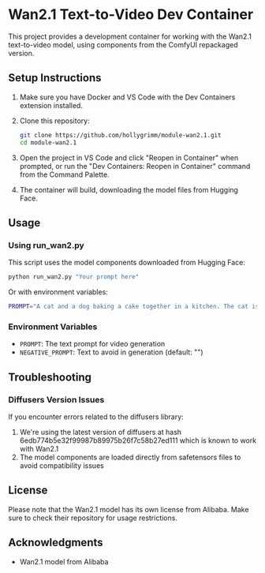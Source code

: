 # Wan2.1 Text-to-Video Dev Container

This project provides a development container for working with the Wan2.1 text-to-video model, using components from the ComfyUI repackaged version.

## Setup Instructions

1. Make sure you have Docker and VS Code with the Dev Containers extension installed.

2. Clone this repository:
   ```bash
   git clone https://github.com/hollygrimm/module-wan2.1.git
   cd module-wan2.1
   ```

3. Open the project in VS Code and click "Reopen in Container" when prompted, or run the "Dev Containers: Reopen in Container" command from the Command Palette.

4. The container will build, downloading the model files from Hugging Face.

## Usage

### Using run_wan2.py

This script uses the model components downloaded from Hugging Face:

```bash
python run_wan2.py "Your prompt here"
```

Or with environment variables:

```bash
PROMPT="A cat and a dog baking a cake together in a kitchen. The cat is carefully measuring flour, while the dog is stirring the batter with a wooden spoon. The kitchen is cozy, with sunlight streaming through the window." python run_wan2.py
```

### Environment Variables

- `PROMPT`: The text prompt for video generation
- `NEGATIVE_PROMPT`: Text to avoid in generation (default: "")

## Troubleshooting

### Diffusers Version Issues

If you encounter errors related to the diffusers library:

1. We're using the latest version of diffusers at hash 6edb774b5e32f99987b89975b26f7c58b27ed111 which is known to work with Wan2.1
2. The model components are loaded directly from safetensors files to avoid compatibility issues

## License

Please note that the Wan2.1 model has its own license from Alibaba. Make sure to check their repository for usage restrictions.

## Acknowledgments

- Wan2.1 model from Alibaba

